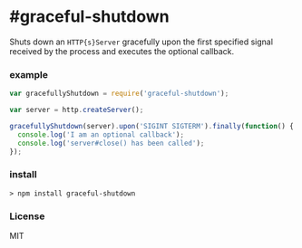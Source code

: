 #graceful-shutdown
===================

Shuts down an `HTTP{s}Server` gracefully upon the first specified signal received by the process and executes the optional callback.

### example

```js
var gracefullyShutdown = require('graceful-shutdown');

var server = http.createServer();

gracefullyShutdown(server).upon('SIGINT SIGTERM').finally(function() {
  console.log('I am an optional callback');
  console.log('server#close() has been called');
});
```

### install

```
> npm install graceful-shutdown
```

### License

MIT
